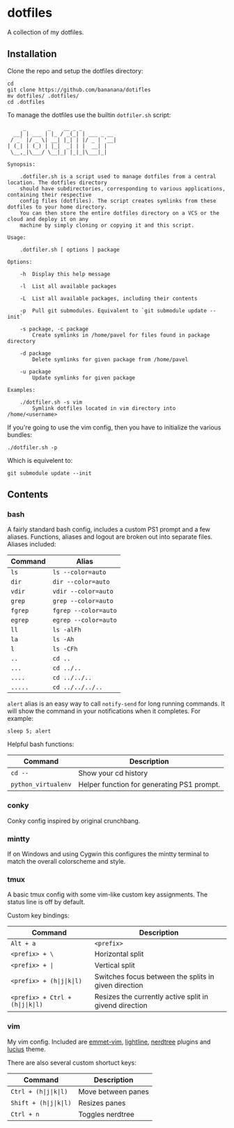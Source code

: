 # dotfiles

A collection of my dotfiles. 

## Installation

Clone the repo and setup the dotfiles directory: 

    cd
    git clone https://github.com/bananana/dotifles
    mv dotfiles/ .dotfiles/
    cd .dotfiles

To manage the dotfiles use the builtin `dotfiler.sh` script:
```
     _       _    __ _ _
  __| | ___ | |_ / _(_| | ___ _ __
 / _` |/ _ \| __| |_| | |/ _ | '__|
| (_| | (_) | |_|  _| | |  __| |
 \__,_|\___/ \__|_| |_|_|\___|_|

Synopsis:

	.dotfiler.sh is a script used to manage dotfiles from a central location. The dotfiles directory
	should have subdirectories, corresponding to various applications, containing their respective
	config files (dotfiles). The script creates symlinks from these dotfiles to your home directory.
	You can then store the entire dotfiles directory on a VCS or the cloud and deploy it on any
	machine by simply cloning or copying it and this script.

Usage:

	.dotfiler.sh [ options ] package

Options:

	-h  Display this help message

	-l  List all available packages

	-L  List all available packages, including their contents

	-p  Pull git submodules. Equivalent to `git submodule update --init`  

	-s package, -c package
		Create symlinks in /home/pavel for files found in package directory

	-d package
		Delete symlinks for given package from /home/pavel

	-u package
		Update symlinks for given package

Examples:

	./dotfiler.sh -s vim
		Symlink dotfiles located in vim directory into /home/<username>
```

If you're going to use the vim config, then you have to initialize the various bundles:

	./dotfiler.sh -p

Which is equivelent to:

    git submodule update --init

## Contents

### bash

A fairly standard bash config, includes a custom PS1 prompt and a few aliases. Functions, aliases and logout are broken out into separate files. Aliases included:

|Command |Alias                 |
|--------|----------------------|
|`ls`    |`ls --color=auto`     |
|`dir`   |`dir --color=auto`    |
|`vdir`  |`vdir --color=auto`   |
|`grep`  |`grep --color=auto`   |
|`fgrep` |`fgrep --color=auto`  |
|`egrep` |`egrep --color=auto`  |
|`ll`    |`ls -alFh`            |
|`la`    |`ls -Ah`              |
|`l`     |`ls -CFh`             |
|`..`    |`cd ..`               |
|`...`   |`cd ../..`            |
|`....`  |`cd ../../..`         |
|`.....` |`cd ../../../..`      |

`alert` alias is an easy way to call `notify-send` for long running commands. It will show the command in your notifications when it completes. For example:

	sleep 5; alert 

Helpful bash functions:

|Command            |Description                                                |
|-------------------|-----------------------------------------------------------|
|`cd --`            |Show your cd history                                       |
|`python_virtualenv`|Helper function for generating PS1 prompt.                 |

### conky

Conky config inspired by original crunchbang.

### mintty

If on Windows and using Cygwin this configures the mintty terminal to match the overall colorscheme and style.

### tmux

A basic tmux config with some vim-like custom key assignments. The status line is off by default.

Custom key bindings:

|Command               |Description |
|----------------------|------------|
|`Alt + a`             |`<prefix>`  |
|`<prefix> + \`        |Horizontal split |
|`<prefix> + \|` 	   |Vertical split |
|`<prefix> + (h\|j\|k\|l)`  |Switches focus between the splits in given direction |
|`<prefix> + Ctrl + (h\|j\|k\|l)` |Resizes the currently active split in givend direction |

### vim

My vim config. Included are [emmet-vim](https://github.com/mattn/emmet-vim), [lightline](https://github.com/itchyny/lightline.vim), [nerdtree](https://github.com/scrooloose/nerdtree) plugins and [lucius](https://github.com/jonathanfilip/vim-lucius) theme. 

There are also several custom shortuct keys: 

|Command             |Description |
|--------------------|------------|
|`Ctrl + (h\|j\|k\|l)`  |Move between panes|
|`Shift + (h\|j\|k\|l)` |Resizes panes| 
|`Ctrl + n`          |Toggles nerdtree|
